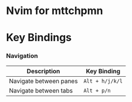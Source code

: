 # Nvim for mttchpmn

# Key Bindings

### Navigation

|Description|Key Binding|
|-----------|-----------|
Navigate between panes| `Alt + h/j/k/l`
Navigate between tabs| `Alt + p/n`
